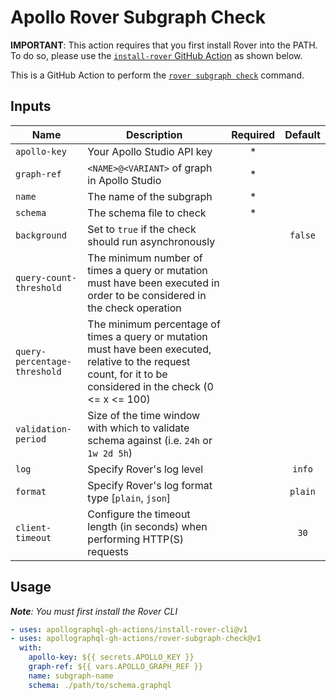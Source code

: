 # Apollo Rover Subgraph Check

**IMPORTANT**: This action requires that you first install Rover into the PATH. To do so, please use the [`install-rover` GitHub Action](https://github.com/apollographql-gh-actions/install-rover) as shown below.

This is a GitHub Action to perform the [`rover subgraph check`](https://www.apollographql.com/docs/rover/commands/subgraphs#subgraph-check) command.

## Inputs

| Name | Description | Required | Default |
| ---- | ----------- | :------: | :-----: |
| `apollo-key` | Your Apollo Studio API key | * | |
| `graph-ref` | `<NAME>@<VARIANT>` of graph in Apollo Studio | * | |
| `name` | The name of the subgraph | * | |
| `schema` | The schema file to check | * | |
| `background` | Set to `true` if the check should run asynchronously | | `false` |
| `query-count-threshold` | The minimum number of times a query or mutation must have been executed in order to be considered in the check operation | | |
| `query-percentage-threshold` | The minimum percentage of times a query or mutation must have been executed, relative to the request count, for it to be considered in the check (0 <= x <= 100) | | |
| `validation-period` | Size of the time window with which to validate schema against (i.e. `24h` or `1w 2d 5h`) | | |
| `log` | Specify Rover's log level | | `info` |
| `format` | Specify Rover's log format type [`plain`, `json`] | | `plain` |
| `client-timeout` | Configure the timeout length (in seconds) when performing HTTP(S) requests | | `30` |

## Usage

_**Note**: You must first install the Rover CLI_

```yaml
- uses: apollographql-gh-actions/install-rover-cli@v1
- uses: apollographql-gh-actions/rover-subgraph-check@v1
  with:
    apollo-key: ${{ secrets.APOLLO_KEY }}
    graph-ref: ${{ vars.APOLLO_GRAPH_REF }}
    name: subgraph-name
    schema: ./path/to/schema.graphql
```